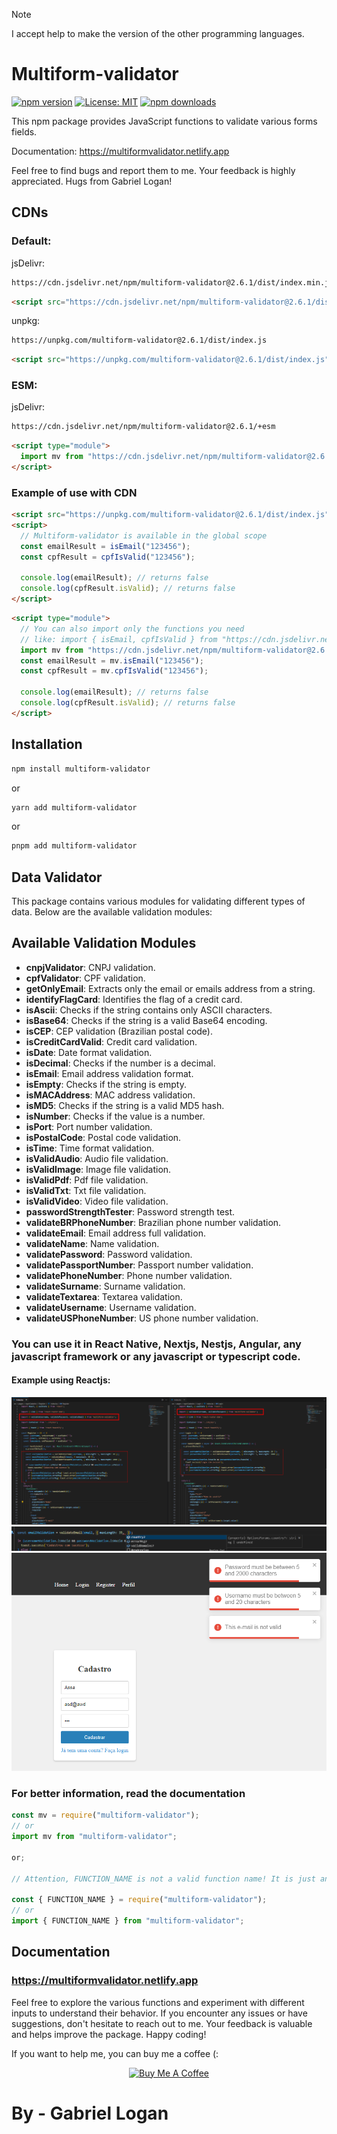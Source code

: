 > [!NOTE]
> I accept help to make the version of the other programming languages.

# Multiform-validator

[![npm version](https://badge.fury.io/js/multiform-validator.svg)](https://badge.fury.io/js/multiform-validator)
[![License: MIT](https://img.shields.io/badge/License-MIT-yellow.svg)](https://opensource.org/licenses/MIT)
[![npm downloads](https://img.shields.io/npm/dm/multiform-validator.svg?style=flat-square)](https://npm-stat.com/charts.html?package=multiform-validator)

This npm package provides JavaScript functions to validate various forms fields.

Documentation: https://multiformvalidator.netlify.app

Feel free to find bugs and report them to me. Your feedback is highly appreciated. Hugs from Gabriel Logan!

## CDNs

### Default:

jsDelivr:

```bash
https://cdn.jsdelivr.net/npm/multiform-validator@2.6.1/dist/index.min.js
```

```html
<script src="https://cdn.jsdelivr.net/npm/multiform-validator@2.6.1/dist/index.min.js"></script>
```

unpkg:

```bash
https://unpkg.com/multiform-validator@2.6.1/dist/index.js
```

```html
<script src="https://unpkg.com/multiform-validator@2.6.1/dist/index.js"></script>
```

### ESM:

jsDelivr:

```bash
https://cdn.jsdelivr.net/npm/multiform-validator@2.6.1/+esm
```

```html
<script type="module">
  import mv from "https://cdn.jsdelivr.net/npm/multiform-validator@2.6.1/+esm";
</script>
```

### Example of use with CDN

```html
<script src="https://unpkg.com/multiform-validator@2.6.1/dist/index.js"></script>
<script>
  // Multiform-validator is available in the global scope
  const emailResult = isEmail("123456");
  const cpfResult = cpfIsValid("123456");

  console.log(emailResult); // returns false
  console.log(cpfResult.isValid); // returns false
</script>
```

```html
<script type="module">
  // You can also import only the functions you need
  // like: import { isEmail, cpfIsValid } from "https://cdn.jsdelivr.net/npm/multiform-validator@2.6.1/+esm";
  import mv from "https://cdn.jsdelivr.net/npm/multiform-validator@2.6.1/+esm";
  const emailResult = mv.isEmail("123456");
  const cpfResult = mv.cpfIsValid("123456");

  console.log(emailResult); // returns false
  console.log(cpfResult.isValid); // returns false
</script>
```

## Installation

```bash
npm install multiform-validator
```

or

```bash
yarn add multiform-validator
```

or

```bash
pnpm add multiform-validator
```

## Data Validator

This package contains various modules for validating different types of data. Below are the available validation modules:

## Available Validation Modules

- **cnpjValidator**: CNPJ validation.
- **cpfValidator**: CPF validation.
- **getOnlyEmail**: Extracts only the email or emails address from a string.
- **identifyFlagCard**: Identifies the flag of a credit card.
- **isAscii**: Checks if the string contains only ASCII characters.
- **isBase64**: Checks if the string is a valid Base64 encoding.
- **isCEP**: CEP validation (Brazilian postal code).
- **isCreditCardValid**: Credit card validation.
- **isDate**: Date format validation.
- **isDecimal**: Checks if the number is a decimal.
- **isEmail**: Email address validation format.
- **isEmpty**: Checks if the string is empty.
- **isMACAddress**: MAC address validation.
- **isMD5**: Checks if the string is a valid MD5 hash.
- **isNumber**: Checks if the value is a number.
- **isPort**: Port number validation.
- **isPostalCode**: Postal code validation.
- **isTime**: Time format validation.
- **isValidAudio**: Audio file validation.
- **isValidImage**: Image file validation.
- **isValidPdf**: Pdf file validation.
- **isValidTxt**: Txt file validation.
- **isValidVideo**: Video file validation.
- **passwordStrengthTester**: Password strength test.
- **validateBRPhoneNumber**: Brazilian phone number validation.
- **validateEmail**: Email address full validation.
- **validateName**: Name validation.
- **validatePassword**: Password validation.
- **validatePassportNumber**: Passport number validation.
- **validatePhoneNumber**: Phone number validation.
- **validateSurname**: Surname validation.
- **validateTextarea**: Textarea validation.
- **validateUsername**: Username validation.
- **validateUSPhoneNumber**: US phone number validation.

### You can use it in React Native, Nextjs, Nestjs, Angular, any javascript framework or any javascript or typescript code.

#### Example using Reactjs:

![Example using Reactjs](https://raw.githubusercontent.com/Multiform-Validator/docs/main/images/exampleWithReactjs.png)
![Showing error options](https://raw.githubusercontent.com/Multiform-Validator/docs/main/images/options.png)
![Showing error in browser](https://raw.githubusercontent.com/Multiform-Validator/docs/main/images/showErro.png)

### For better information, read the documentation

```javascript
const mv = require("multiform-validator");
// or
import mv from "multiform-validator";

or;

// Attention, FUNCTION_NAME is not a valid function name! It is just an example of how to import the functions.

const { FUNCTION_NAME } = require("multiform-validator");
// or
import { FUNCTION_NAME } from "multiform-validator";
```

## Documentation

### https://multiformvalidator.netlify.app

Feel free to explore the various functions and experiment with different inputs to understand their behavior. If you encounter any issues or have suggestions, don't hesitate to reach out to me. Your feedback is valuable and helps improve the package. Happy coding!

If you want to help me, you can buy me a coffee (:

<p align="center">
	<a href="https://www.buymeacoffee.com/gabriellogan" target="_blank">
		<img src="https://cdn.buymeacoffee.com/buttons/v2/default-yellow.png" alt="Buy Me A Coffee" style="height: 60px !important;width: 217px !important;" >
	</a>
</p>

# By - Gabriel Logan
